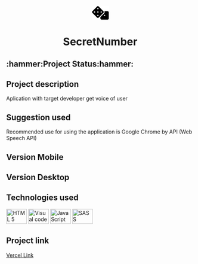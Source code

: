 <div align="center">
<img src="https://github.com/Guilbertoliveira/SecretNumber/blob/main/img/dice.svg" width="45">
<h1>SecretNumber </h1>
</div>

<h2>:hammer:Project Status:hammer:</h2>

<h2>Project description</h2>
<p>Aplication with target developer get voice of user</p>

<h2>Suggestion used</h2>
</p>Recommended use for using the application is Google Chrome by API (Web Speech API)</p>

<h2 >Version Mobile</h2>

<h2>Version Desktop</h2>

<h2>Technologies used</h2>
        <p>
        <img src="https://cdn.jsdelivr.net/gh/devicons/devicon/icons/html5/html5-plain-wordmark.svg" height="40" width="55" title="HTML 5" />
        <img src="https://cdn.jsdelivr.net/gh/devicons/devicon/icons/visualstudio/visualstudio-plain.svg" height="40" width="55" title="Visual code"  />
        <img src="https://cdn.jsdelivr.net/gh/devicons/devicon/icons/javascript/javascript-plain.svg" height="40" width="55" title="JavaScript"/>
        <img src="https://cdn.jsdelivr.net/gh/devicons/devicon/icons/sass/sass-original.svg" height="40" width="55" title="SASS" />
        </p> 
<h2> Project link </h2>
<a href="https://secret-number-fawn.vercel.app/">Vercel Link</a>

